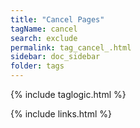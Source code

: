 ```yaml
---
title: "Cancel Pages"
tagName: cancel
search: exclude
permalink: tag_cancel_.html
sidebar: doc_sidebar
folder: tags
---
```

{% include taglogic.html %}

{% include links.html %}
